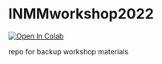 # INMMworkshop2022

[![Open In Colab](https://colab.research.google.com/assets/colab-badge.svg)](https://colab.research.google.com/github/nshoman/INMMworkshop2022/blob/main/base.ipynb)


repo for backup workshop materials
